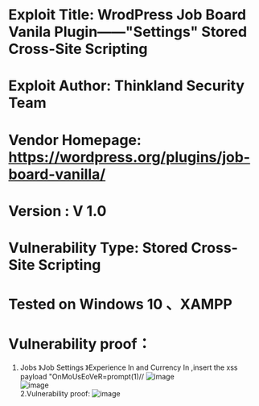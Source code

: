# Exploit Title: WrodPress  Job Board Vanila Plugin——"Settings" Stored Cross-Site Scripting
# Exploit Author: Thinkland Security Team
# Vendor Homepage: https://wordpress.org/plugins/job-board-vanilla/
# Version :  V 1.0
# Vulnerability Type: Stored Cross-Site Scripting
# Tested on Windows 10 、XAMPP
# Vulnerability proof：  
1. Jobs 》Job Settings 》Experience In and Currency In ,insert the xss payload "OnMoUsEoVeR=prompt(1)//
![image]()  
![image]()  
2.Vulnerability proof:
![image]()  